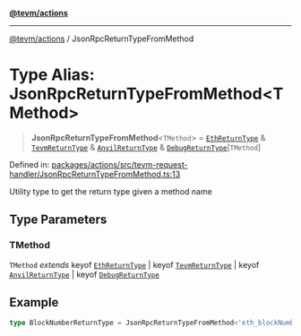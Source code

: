 [**@tevm/actions**](../README.md)

***

[@tevm/actions](../globals.md) / JsonRpcReturnTypeFromMethod

# Type Alias: JsonRpcReturnTypeFromMethod\<TMethod\>

> **JsonRpcReturnTypeFromMethod**\<`TMethod`\> = [`EthReturnType`](EthReturnType.md) & [`TevmReturnType`](TevmReturnType.md) & [`AnvilReturnType`](AnvilReturnType.md) & [`DebugReturnType`](DebugReturnType.md)\[`TMethod`\]

Defined in: [packages/actions/src/tevm-request-handler/JsonRpcReturnTypeFromMethod.ts:13](https://github.com/evmts/tevm-monorepo/blob/main/packages/actions/src/tevm-request-handler/JsonRpcReturnTypeFromMethod.ts#L13)

Utility type to get the return type given a method name

## Type Parameters

### TMethod

`TMethod` *extends* keyof [`EthReturnType`](EthReturnType.md) \| keyof [`TevmReturnType`](TevmReturnType.md) \| keyof [`AnvilReturnType`](AnvilReturnType.md) \| keyof [`DebugReturnType`](DebugReturnType.md)

## Example

```typescript
type BlockNumberReturnType = JsonRpcReturnTypeFromMethod<'eth_blockNumber'>
```

